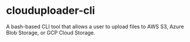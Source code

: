 # clouduploader-cli
A bash-based CLI tool that allows a user to upload files to AWS S3, Azure Blob Storage, or GCP Cloud Storage.
